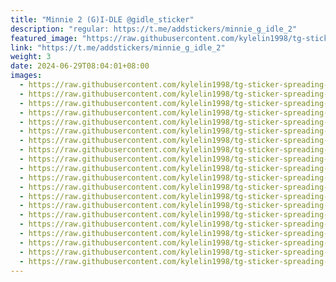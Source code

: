```yaml
---
title: "Minnie 2 (G)I-DLE @gidle_sticker"
description: "regular: https://t.me/addstickers/minnie_g_idle_2"
featured_image: "https://raw.githubusercontent.com/kylelin1998/tg-sticker-spreading-worldwide-images/main/img/f961dc85-bb0e-4c52-a5e3-850d0baa970e.jpg"
link: "https://t.me/addstickers/minnie_g_idle_2"
weight: 3
date: 2024-06-29T08:04:01+08:00
images:
  - https://raw.githubusercontent.com/kylelin1998/tg-sticker-spreading-worldwide-images/main/img/f961dc85-bb0e-4c52-a5e3-850d0baa970e.jpg
  - https://raw.githubusercontent.com/kylelin1998/tg-sticker-spreading-worldwide-images/main/img/7fba19c2-5a8d-4ebc-978c-92f6a3c78286.jpg
  - https://raw.githubusercontent.com/kylelin1998/tg-sticker-spreading-worldwide-images/main/img/59f01a34-1cc8-48ec-aeaa-63c865b84d3e.jpg
  - https://raw.githubusercontent.com/kylelin1998/tg-sticker-spreading-worldwide-images/main/img/ddb2a4bc-0a01-41db-ab88-bb4cfa588257.jpg
  - https://raw.githubusercontent.com/kylelin1998/tg-sticker-spreading-worldwide-images/main/img/d43a675e-4297-41ba-b7f7-fb0b8d5211c1.jpg
  - https://raw.githubusercontent.com/kylelin1998/tg-sticker-spreading-worldwide-images/main/img/9f3cb6b8-ffe9-4693-a3f9-2951bbf81408.jpg
  - https://raw.githubusercontent.com/kylelin1998/tg-sticker-spreading-worldwide-images/main/img/cc655320-84e8-4a1b-b49e-bce41ec9038b.jpg
  - https://raw.githubusercontent.com/kylelin1998/tg-sticker-spreading-worldwide-images/main/img/6535669f-e7f9-4f4a-ad58-8125fbc101ea.jpg
  - https://raw.githubusercontent.com/kylelin1998/tg-sticker-spreading-worldwide-images/main/img/251ee2b5-d388-49cb-b5a4-d9edb0935aef.jpg
  - https://raw.githubusercontent.com/kylelin1998/tg-sticker-spreading-worldwide-images/main/img/9828c76f-88ca-42c9-b109-0e899254aa5c.jpg
  - https://raw.githubusercontent.com/kylelin1998/tg-sticker-spreading-worldwide-images/main/img/52499558-c9bf-4598-848b-c7b55b53999a.jpg
  - https://raw.githubusercontent.com/kylelin1998/tg-sticker-spreading-worldwide-images/main/img/0fbbbfc6-2166-48c5-a408-6cea45e6ff1a.jpg
  - https://raw.githubusercontent.com/kylelin1998/tg-sticker-spreading-worldwide-images/main/img/5c7f8e3b-19dc-4789-ae60-50456aaca1e8.jpg
  - https://raw.githubusercontent.com/kylelin1998/tg-sticker-spreading-worldwide-images/main/img/4b0bfa3f-edc0-428c-891d-f9192f092b77.jpg
  - https://raw.githubusercontent.com/kylelin1998/tg-sticker-spreading-worldwide-images/main/img/01e475d1-7836-41cc-b0f6-381ef1676e46.jpg
  - https://raw.githubusercontent.com/kylelin1998/tg-sticker-spreading-worldwide-images/main/img/a9a60367-8e27-46b8-beba-0aa44396fb87.jpg
  - https://raw.githubusercontent.com/kylelin1998/tg-sticker-spreading-worldwide-images/main/img/acd9e4f9-839b-484b-8c42-49c047718492.jpg
  - https://raw.githubusercontent.com/kylelin1998/tg-sticker-spreading-worldwide-images/main/img/b99bdf87-209d-4d15-9c10-5917f8abbe46.jpg
  - https://raw.githubusercontent.com/kylelin1998/tg-sticker-spreading-worldwide-images/main/img/d5fdd2df-2088-412e-bea3-cc8dfffc6dfd.jpg
  - https://raw.githubusercontent.com/kylelin1998/tg-sticker-spreading-worldwide-images/main/img/9083ad3f-6105-4bc8-af50-246150bd4ca1.jpg
---
```

